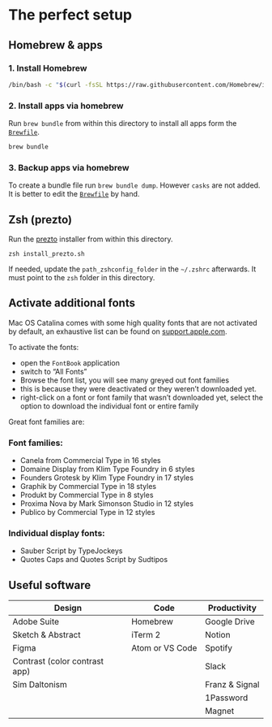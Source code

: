 # The perfect setup

## Homebrew & apps
### 1. Install Homebrew
```sh
/bin/bash -c "$(curl -fsSL https://raw.githubusercontent.com/Homebrew/install/master/install.sh)"
```
### 2. Install apps via homebrew
Run `brew bundle` from within this directory to install all apps form the [`Brewfile`](./Brewfile).

```sh
brew bundle
```

### 3. Backup apps via homebrew
To create a bundle file run `brew bundle dump`. However `casks` are not added. It is better to edit the [`Brewfile`](./Brewfile) by hand.

## Zsh (prezto)
Run the [prezto](https://github.com/sorin-ionescu/prezto) installer from within this directory.

```shell
zsh install_prezto.sh
```
If needed, update the `path_zshconfig_folder` in the `~/.zshrc` afterwards. It must point to the `zsh` folder in this directory.

## Activate additional fonts
Mac OS Catalina comes with some high quality fonts that are not activated by default, an exhaustive list can be found on [support.apple.com](https://support.apple.com/en-us/HT210192). 

To activate the fonts:
- open the `FontBook` application
- switch to “All Fonts”
- Browse the font list, you will see many greyed out font families
- this is because they were deactivated or they weren’t downloaded yet. 
- right-click on a font or font family that wasn’t downloaded yet, select the  option to download the individual font or entire family

Great font families are:

### Font families:
- Canela from Commercial Type in 16 styles
- Domaine Display from Klim Type Foundry in 6 styles
- Founders Grotesk by Klim Type Foundry in 17 styles
- Graphik by Commercial Type in 18 styles
- Produkt by Commercial Type in 8 styles
- Proxima Nova by Mark Simonson Studio in 12 styles
- Publico by Commercial Type in 12 styles

### Individual display fonts:
- Sauber Script by TypeJockeys
- Quotes Caps and Quotes Script by Sudtipos

## Useful software
| Design | Code | Productivity |
| --- | --- | --- |
| Adobe Suite | Homebrew | Google Drive |
| Sketch & Abstract | iTerm 2 | Notion |
| Figma | Atom or VS Code | Spotify |
| Contrast (color contrast app) | | Slack |
| Sim Daltonism | | Franz & Signal |
| | | 1Password |
| | | Magnet |
